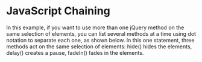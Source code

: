 # JavaScript Chaining

In this example, if you want to use more than one jQuery method on the same selection of elements, you can list several methods at a time using dot notation to separate each one, as shown below. In this one statement, three methods act on the same selection of elements: hide() hides the elements, delay() creates a pause, fadeIn() fades in the elements.
